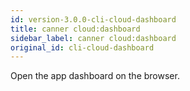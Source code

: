 ```yaml
---
id: version-3.0.0-cli-cloud-dashboard
title: canner cloud:dashboard
sidebar_label: canner cloud:dashboard
original_id: cli-cloud-dashboard
---
```


Open the app dashboard on the browser.
